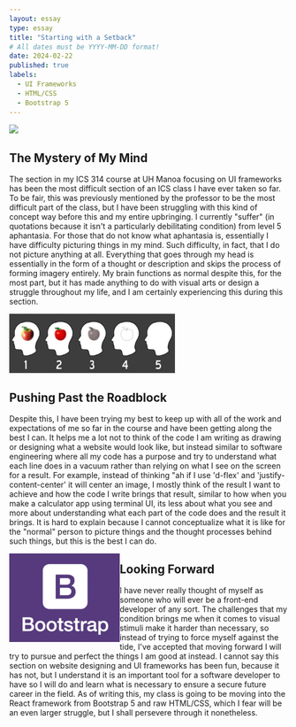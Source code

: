 ```yaml
---
layout: essay
type: essay
title: "Starting with a Setback"
# All dates must be YYYY-MM-DD format!
date: 2024-02-22
published: true
labels:
  - UI Frameworks
  - HTML/CSS
  - Bootstrap 5
---
```


<img width="300px" src="../img/starting-with-a-setback/webdesign.png">

## The Mystery of My Mind

The section in my ICS 314 course at UH Manoa focusing on UI frameworks has been the most difficult section of an ICS class I have ever taken so far. To be fair, this was previously mentioned by the professor to be the most difficult part of the class, but I have been struggling with this kind of concept way before this and my entire upbringing. I currently "suffer" (in quotations because it isn't a particularly debilitating condition) from level 5 aphantasia. For those that do not know what aphantasia is, essentially I have difficulty picturing things in my mind. Such difficulty, in fact, that I do not picture anything at all. Everything that goes through my head is essentially in the form of a thought or description and skips the process of forming imagery entirely. My brain functions as normal despite this, for the most part, but it has made anything to do with visual arts or design a struggle throughout my life, and I am certainly experiencing this during this section.

<img width="300px" src="../img/starting-with-a-setback/aphantasia.png">

## Pushing Past the Roadblock

Despite this, I have been trying my best to keep up with all of the work and expectations of me so far in the course and have been getting along the best I can. It helps me a lot not to think of the code I am writing as drawing or designing what a website would look like, but instead similar to software engineering where all my code has a purpose and try to understand what each line does in a vacuum rather than relying on what I see on the screen for a result. For example, instead of thinking "ah if I use 'd-flex' and 'justify-content-center' it will center an image, I mostly think of the result I want to achieve and how the code I write brings that result, similar to how when you make a calculator app using terminal UI, its less about what you see and more about understanding what each part of the code does and the result it brings. It is hard to explain because I cannot conceptualize what it is like for the "normal" person to picture things and the thought processes behind such things, but this is the best I can do.

<img width="200px" align="left" src="../img/starting-with-a-setback/boostrap.png">

## Looking Forward

I have never really thought of myself as someone who will ever be a front-end developer of any sort. The challenges that my condition brings me when it comes to visual stimuli make it harder than necessary, so instead of trying to force myself against the tide, I've accepted that moving forward I will try to pursue and perfect the things I am good at instead. I cannot say this section on website designing and UI frameworks has been fun, because it has not, but I understand it is an important tool for a software developer to have so I will do and learn what is necessary to ensure a secure future career in the field. As of writing this, my class is going to be moving into the React framework from Bootstrap 5 and raw HTML/CSS, which I fear will be an even larger struggle, but I shall persevere through it nonetheless.
